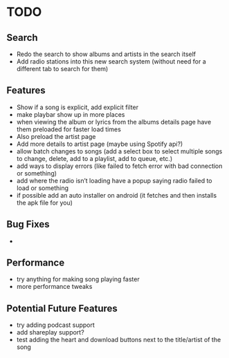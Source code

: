 # TODO

## Search
- Redo the search to show albums and artists in the search itself 
- Add radio stations into this new search system (without need for a different tab to search for them)

## Features
- Show if a song is explicit, add explicit filter
- make playbar show up in more places
- when viewing the album or lyrics from the albums details page have them preloaded for faster load times
- Also preload the artist page
- Add more details to artist page (maybe using Spotify api?)
- allow batch changes to songs (add a select box to select multiple songs to change, delete, add to a playlist, add to queue, etc.)
- add ways to display errors (like failed to fetch error with bad connection or something)
- add where the radio isn’t loading have a popup saying radio failed to load or something
- if possible add an auto installer on android (it fetches and then installs the apk file for you)

## Bug Fixes
- 

## Performance
- try anything for making song playing faster
- more performance tweaks

## Potential Future Features
- try adding podcast support
- add shareplay support?
- test adding the heart and download buttons next to the title/artist of the song